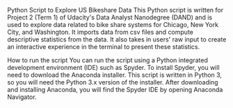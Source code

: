 Python Script to Explore US Bikeshare Data
This Python script is written for Project 2 (Term 1) of Udacity's Data Analyst Nanodegree (DAND) and is used to explore data related to bike share systems for Chicago, New York City, and Washington. It imports data from csv files and compute descriptive statistics from the data. It also takes in users' raw input to create an interactive experience in the terminal to present these statistics.

How to run the script
You can run the script using a Python integrated development environment (IDE) such as Spyder. To install Spyder, you will need to download the Anaconda installer. This script is written in Python 3, so you will need the Python 3.x version of the installer. After downloading and installing Anaconda, you will find the Spyder IDE by opening Anaconda Navigator.

